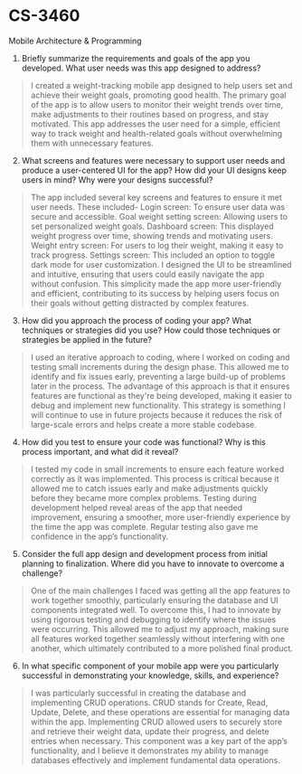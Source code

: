 # CS-3460
Mobile Architecture &amp; Programming 
1. Briefly summarize the requirements and goals of the app you developed. What user needs was this app designed to address?
> I created a weight-tracking mobile app designed to help users set and achieve their weight goals, promoting good health. The primary goal of the app is to allow users to monitor their weight trends over time, make adjustments to their routines based on progress, and stay motivated. This app addresses the user need for a simple, efficient way to track weight and health-related goals without overwhelming them with unnecessary features.

2. What screens and features were necessary to support user needs and produce a user-centered UI for the app? How did your UI designs keep users in mind? Why were your designs successful?
> The app included several key screens and features to ensure it met user needs. These included-
Login screen: To ensure user data was secure and accessible.
Goal weight setting screen: Allowing users to set personalized weight goals.
Dashboard screen: This displayed weight progress over time, showing trends and motivating users.
Weight entry screen: For users to log their weight, making it easy to track progress.
Settings screen: This included an option to toggle dark mode for user customization.
I designed the UI to be streamlined and intuitive, ensuring that users could easily navigate the app without confusion. This simplicity made the app more user-friendly and efficient, contributing to its success by helping users focus on their goals without getting distracted by complex features.

3. How did you approach the process of coding your app? What techniques or strategies did you use? How could those techniques or strategies be applied in the future?
> I used an iterative approach to coding, where I worked on coding and testing small increments during the design phase. This allowed me to identify and fix issues early, preventing a large build-up of problems later in the process. The advantage of this approach is that it ensures features are functional as they're being developed, making it easier to debug and implement new functionality. This strategy is something I will continue to use in future projects because it reduces the risk of large-scale errors and helps create a more stable codebase.

4. How did you test to ensure your code was functional? Why is this process important, and what did it reveal?
> I tested my code in small increments to ensure each feature worked correctly as it was implemented. This process is critical because it allowed me to catch issues early and make adjustments quickly before they became more complex problems. Testing during development helped reveal areas of the app that needed improvement, ensuring a smoother, more user-friendly experience by the time the app was complete. Regular testing also gave me confidence in the app’s functionality.

5. Consider the full app design and development process from initial planning to finalization. Where did you have to innovate to overcome a challenge?
> One of the main challenges I faced was getting all the app features to work together smoothly, particularly ensuring the database and UI components integrated well. To overcome this, I had to innovate by using rigorous testing and debugging to identify where the issues were occurring. This allowed me to adjust my approach, making sure all features worked together seamlessly without interfering with one another, which ultimately contributed to a more polished final product.

6. In what specific component of your mobile app were you particularly successful in demonstrating your knowledge, skills, and experience?
> I was particularly successful in creating the database and implementing CRUD operations. CRUD stands for Create, Read, Update, Delete, and these operations are essential for managing data within the app. Implementing CRUD allowed users to securely store and retrieve their weight data, update their progress, and delete entries when necessary. This component was a key part of the app’s functionality, and I believe it demonstrates my ability to manage databases effectively and implement fundamental data operations.
